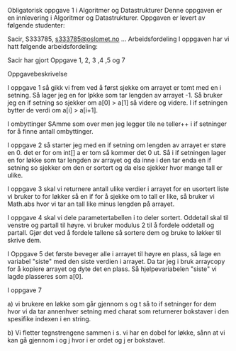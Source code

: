Obligatorisk oppgave 1 i Algoritmer og Datastrukturer
Denne oppgaven er en innlevering i Algoritmer og Datastrukturer. Oppgaven er levert av følgende studenter:

Sacir, S333785, s333785@oslomet.no
...
Arbeidsfordeling
I oppgaven har vi hatt følgende arbeidsfordeling:

Sacir har gjort Oppgave 1, 2, 3 ,4 ,5 og 7

Oppgavebeskrivelse

I oppgave 1 så gikk vi frem ved å først sjekke om arrayet er tomt med en i setning.
Så lager jeg en for lpkke som tar lengden av arrayet -1. Så bruker jeg en if setning so sjekker om a[0] > a[1] så videre og videre. I if setningen bytter de verdi om 
a[i] > a[i+1].

I ombyttinger SAmme som over men jeg legger tile ne teller++ i if setninger for å finne antall ombyttinger.

I oppgave 2 så starter jeg med en if setning om lengden av arrayet er støre en 0. det er for om int[] a er tom så kommer det 0 ut. Så i if setningen lager en
for løkke som tar lengden av arrayet og da inne i den tar enda en if setning so sjekker om den er sortert og da else sjekker hvor mange tall er ulike.

I oppgave 3 skal vi returnere antall ulike verdier i arrayet for en usortert liste vi bruker to for løkker så en if for å sjekke om to tall er like, så bruker vi Math.abs hvor vi tar an tall like minus lengden på arrayet.

I oppgave 4  skal vi dele parametertabellen i to deler sortert. Oddetall skal til venstre og partall til høyre. vi bruker modulus 2 til å fordele oddetall og partall.
Gjør det ved å fordele tallene så sortere dem og bruke to løkker til skrive dem. 

I Oppgave 5 det første beveger alle i arrayet til høyre en plass, så lage en variabel "siste" med den siste verdien i arrayet. Da tar jeg i bruk arraycopy for å kopiere arrayet og dyte det en plass. Så hjelpevariabelen "siste" vi lagde plasseres som a[0].

I oppgave 7

a) vi brukere en løkke som går gjennom s og t så to if setninger for dem hvor vi da tar annenhver setning med charat som returnerer bokstaver i den spesifike indexen i en string.

b) Vi fletter tegnstrengene sammen i s. vi har en dobel for løkke, sånn at vi kan gå gjennom i og j hvor i er ordet og j er bokstavet.
